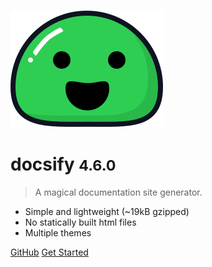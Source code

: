 ![logo](_media/icon.svg)

# docsify <small>4.6.0</small>

> A magical documentation site generator.

* Simple and lightweight (~19kB gzipped)
* No statically built html files
* Multiple themes

[GitHub](https://github.com/QingWei-Li/docsify/)
[Get Started](#docsify)
